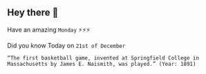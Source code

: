 ## Hey there 👋
Have an amazing `Monday` ⚡⚡⚡

Did you know Today on `21st of December`
```
“The first basketball game, invented at Springfield College in Massachusetts by James E. Naismith, was played.” (Year: 1891)
```
